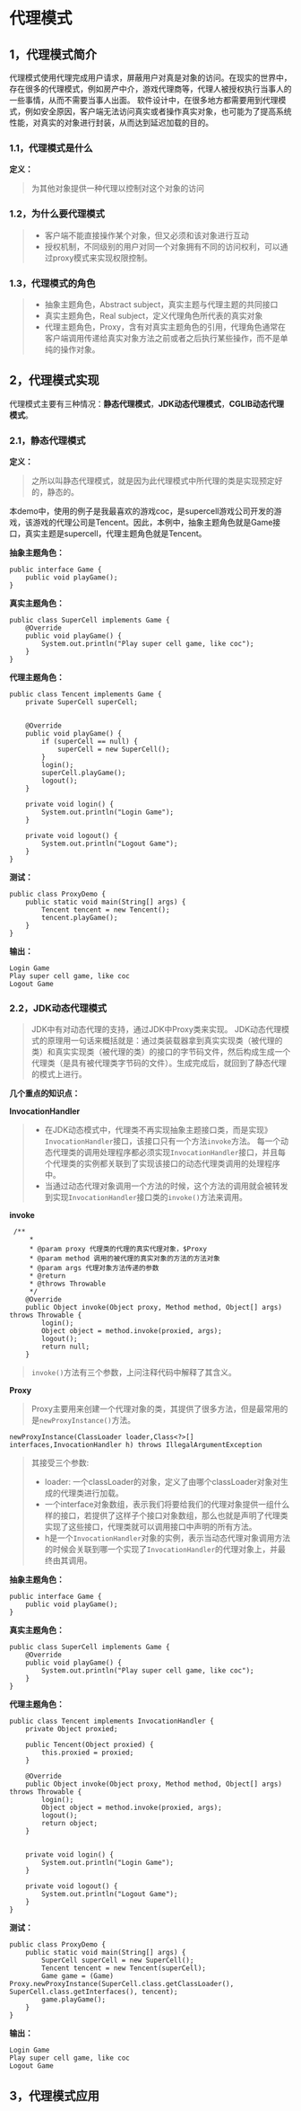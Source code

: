 # 代理模式

## 1，代理模式简介
代理模式使用代理完成用户请求，屏蔽用户对真是对象的访问。在现实的世界中，存在很多的代理模式，例如房产中介，游戏代理商等，代理人被授权执行当事人的一些事情，从而不需要当事人出面。
软件设计中，在很多地方都需要用到代理模式，例如安全原因，客户端无法访问真实或者操作真实对象，也可能为了提高系统性能，对真实的对象进行封装，从而达到延迟加载的目的。

### 1.1，代理模式是什么
**定义：**
> 为其他对象提供一种代理以控制对这个对象的访问

### 1.2，为什么要代理模式

> - 客户端不能直接操作某个对象，但又必须和该对象进行互动
> - 授权机制，不同级别的用户对同一个对象拥有不同的访问权利，可以通过proxy模式来实现权限控制。

### 1.3，代理模式的角色

> - 抽象主题角色，Abstract subject，真实主题与代理主题的共同接口
> - 真实主题角色，Real subject，定义代理角色所代表的真实对象
> - 代理主题角色，Proxy，含有对真实主题角色的引用，代理角色通常在客户端调用传递给真实对象方法之前或者之后执行某些操作，而不是单纯的操作对象。

## 2，代理模式实现
代理模式主要有三种情况：**静态代理模式**，**JDK动态代理模式**，**CGLIB动态代理模式**。

### 2.1，静态代理模式
**定义：**
> 之所以叫静态代理模式，就是因为此代理模式中所代理的类是实现预定好的，静态的。

本demo中，使用的例子是我最喜欢的游戏coc，是supercell游戏公司开发的游戏，该游戏的代理公司是Tencent。因此，本例中，抽象主题角色就是Game接口，真实主题是supercell，代理主题角色就是Tencent。

**抽象主题角色：**
```
public interface Game {
    public void playGame();
}
```
**真实主题角色：**
```
public class SuperCell implements Game {
    @Override
    public void playGame() {
        System.out.println("Play super cell game, like coc");
    }
}
```
**代理主题角色：**
```
public class Tencent implements Game {
    private SuperCell superCell;


    @Override
    public void playGame() {
        if (superCell == null) {
            superCell = new SuperCell();
        }
        login();
        superCell.playGame();
        logout();
    }

    private void login() {
        System.out.println("Login Game");
    }

    private void logout() {
        System.out.println("Logout Game");
    }
}
```

**测试：**
```
public class ProxyDemo {
    public static void main(String[] args) {
        Tencent tencent = new Tencent();
        tencent.playGame();
    }
}
```

**输出：**
```
Login Game
Play super cell game, like coc
Logout Game
```
### 2.2，JDK动态代理模式
> JDK中有对动态代理的支持，通过JDK中Proxy类来实现。
> JDK动态代理模式的原理用一句话来概括就是：通过类装载器拿到真实实现类（被代理的类）和真实实现类（被代理的类）的接口的字节码文件，然后构成生成一个代理类（是具有被代理类字节码的文件）。生成完成后，就回到了静态代理的模式上进行。

**几个重点的知识点：**

**InvocationHandler**  
> - 在JDK动态模式中，代理类不再实现抽象主题接口类，而是实现》 ```InvocationHandler```接口，该接口只有一个方法```invoke```方法。
每一个动态代理类的调用处理程序都必须实现```InvocationHandler```接口，并且每个代理类的实例都关联到了实现该接口的动态代理类调用的处理程序中。
>- 当通过动态代理对象调用一个方法的时候，这个方法的调用就会被转发到实现```InvocationHandler```接口类的```invoke()```方法来调用。

**invoke**
```
 /**
     *
     * @param proxy 代理类的代理的真实代理对象，$Proxy
     * @param method 调用的被代理的真实对象的方法的方法对象
     * @param args 代理对象方法传递的参数
     * @return
     * @throws Throwable
     */
    @Override
    public Object invoke(Object proxy, Method method, Object[] args) throws Throwable {
        login();
        Object object = method.invoke(proxied, args);
        logout();
        return null;
    }
```
> ```invoke()```方法有三个参数，上问注释代码中解释了其含义。

**Proxy**  
> Proxy主要用来创建一个代理对象的类，其提供了很多方法，但是最常用的是```newProxyInstance()```方法。

```
newProxyInstance(ClassLoader loader,Class<?>[] interfaces,InvocationHandler h) throws IllegalArgumentException
```  
> 其接受三个参数:
> -  loader: 一个classLoader的对象，定义了由哪个classLoader对象对生成的代理类进行加载。
> - 一个interface对象数组，表示我们将要给我们的代理对象提供一组什么样的接口，若提供了这样子个接口对象数组，那么也就是声明了代理类实现了这些接口，代理类就可以调用接口中声明的所有方法。
> - h是一个```InvocationHandler```对象的实例，表示当动态代理对象调用方法的时候会关联到哪一个实现了```InvocationHandler```的代理对象上，并最终由其调用。


**抽象主题角色：**
```
public interface Game {
    public void playGame();
}
```
**真实主题角色：**
```
public class SuperCell implements Game {
    @Override
    public void playGame() {
        System.out.println("Play super cell game, like coc");
    }
}
```
**代理主题角色：**
```
public class Tencent implements InvocationHandler {
    private Object proxied;

    public Tencent(Object proxied) {
        this.proxied = proxied;
    }

    @Override
    public Object invoke(Object proxy, Method method, Object[] args) throws Throwable {
        login();
        Object object = method.invoke(proxied, args);
        logout();
        return object;
    }


    private void login() {
        System.out.println("Login Game");
    }

    private void logout() {
        System.out.println("Logout Game");
    }
}
```

**测试：**
```
public class ProxyDemo {
    public static void main(String[] args) {
        SuperCell superCell = new SuperCell();
        Tencent tencent = new Tencent(superCell);
        Game game = (Game) Proxy.newProxyInstance(SuperCell.class.getClassLoader(), SuperCell.class.getInterfaces(), tencent);
        game.playGame();
    }
}

```

**输出：**
```
Login Game
Play super cell game, like coc
Logout Game
```

## 3，代理模式应用